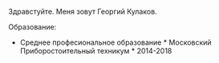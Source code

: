 Здравстуйте. Меня зовут Георгий Кулаков.

Образование: 
* Среднее професиональное образование * Московский Приборостоительный техникум * 2014-2018
